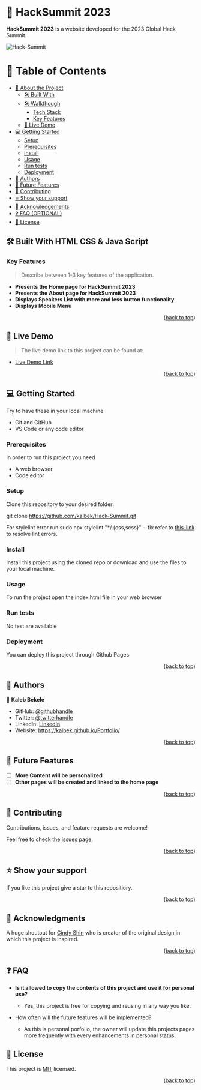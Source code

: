 <a name="readme-top"></a>
# 📖 HackSummit 2023 <a name="about-project"></a>

**HackSummit 2023** is a website developed for the 2023 Global Hack Summit.

![Hack-Summit](https://github.com/kalbek/Hack-Summit/assets/44664009/81862f72-4382-4395-bd99-5c8bcbc434a2)

# 📗 Table of Contents

- [📖 About the Project](#about-project)
  - [🛠 Built With](#built-with)
  - [🛠 Walkthough](#walkthough)
    - [Tech Stack](#tech-stack)
    - [Key Features](#key-features)
  - [🚀 Live Demo](#live-demo)
- [💻 Getting Started](#getting-started)
  - [Setup](#setup)
  - [Prerequisites](#prerequisites)
  - [Install](#install)
  - [Usage](#usage)
  - [Run tests](#run-tests)
  - [Deployment](#triangular_flag_on_post-deployment)
- [👥 Authors](#authors)
- [🔭 Future Features](#future-features)
- [🤝 Contributing](#contributing)
- [⭐️ Show your support](#support)
- [🙏 Acknowledgements](#acknowledgements)
- [❓ FAQ (OPTIONAL)](#faq)
- [📝 License](#license)

<!-- PROJECT DESCRIPTION -->

## 🛠 Built With <a name="built-with"> HTML CSS & Java Script</a>

<!--# 👁  Walkthough HakcSummit 2023 <a name="about-project"></a>
- Video to walkthrough of this project can be found [here]("https://www.loom.com/share/fadb70b392754ee8ab23da8b3fff2f26")

## 👁  Walkthough <a name="walkthough"> </a>

Checkout the [video](https://www.loom.com/share/fadb70b392754ee8ab23da8b3fff2f26) for the walkthough of this project.

### Tech Stack <a name="tech-stack"></a>

> HTML CSS & Java Script

<details>
  <summary>Client</summary>
  <ul>
    <li><a href="https://developer.mozilla.org/en-US/docs/Web/HTML">HTML</a></li>
    <li><a href="https://developer.mozilla.org/en-US/docs/Web/CSS">CSS</a></li>
  </ul>
</details> -->

### Key Features <a name="key-features"></a>

> Describe between 1-3 key features of the application.

- **Presents the Home page for HackSummit 2023**
- **Presents the About page for HackSummit 2023**
- **Displays Speakers List with more and less button functionality**
- **Displays Mobile Menu**

<p align="right">(<a href="#readme-top">back to top</a>)</p>

<!-- LIVE DEMO -->

## 🚀 Live Demo <a name="live-demo"></a>

> The live demo link to this project can be found at: 

- [Live Demo Link](https://kalbek.github.io/Capstone-1-Hack-Summit/)

<p align="right">(<a href="#readme-top">back to top</a>)</p>

<!-- GETTING STARTED -->

## 💻 Getting Started <a name="getting-started"></a>

Try to have these in your local machine

- Git and GitHub
- VS Code or any code editor

### Prerequisites

In order to run this project you need 
- A web browser
- Code editor

### Setup

Clone this repository to your desired folder:

git clone https://github.com/kalbek/Hack-Summit.git

For stylelint error run:sudo npx stylelint "*/.{css,scss}" --fix
refer to [this-link](https://github.com/microverseinc/linters-config/tree/master/javascript) to resolve lint errors.

### Install

Install this project using the cloned repo or download and use the files to your local machine.

### Usage

To run the project open the index.html file in your web browser

### Run tests

No test are available

### Deployment

You can deploy this project through Github Pages

<p align="right">(<a href="#readme-top">back to top</a>)</p>

<!-- AUTHORS -->

## 👥 Authors <a name="authors"></a>

👤 **Kaleb Bekele**

- GitHub: [@githubhandle](https://github.com/kalbek)
- Twitter: [@twitterhandle](https://twitter.com/KNuramo)
- LinkedIn: [LinkedIn](https://www.linkedin.com/in/kaleb-nuramo/)
- Website: https://kalbek.github.io/Portfolio/

<p align="right">(<a href="#readme-top">back to top</a>)</p>

<!-- FUTURE FEATURES -->

## 🔭 Future Features <a name="future-features"></a>

- [ ] **More Content will be personalized**
- [ ] **Other pages will be created and linked to the home page**

<p align="right">(<a href="#readme-top">back to top</a>)</p>

<!-- CONTRIBUTING -->

## 🤝 Contributing <a name="contributing"></a>

Contributions, issues, and feature requests are welcome!

Feel free to check the [issues page](../../issues/).

<p align="right">(<a href="#readme-top">back to top</a>)</p>

## ⭐️ Show your support <a name="support"></a>

If you like this project give a star to this repositiory.

<p align="right">(<a href="#readme-top">back to top</a>)</p>

## 🙏 Acknowledgments <a name="acknowledgements"></a>

A huge shoutout for [Cindy Shin](https://www.behance.net/gallery/29845175/CC-Global-Summit-2015) who is creator of the original design in which this project is inspired.

<p align="right">(<a href="#readme-top">back to top</a>)</p>

## ❓ FAQ <a name="faq"></a>

- **Is it allowed to copy the contents of this project and use it for personal use?**

  - Yes, this project is free for copying and reusing in any way you like.

- How often will the future features will be implemented?

  - As this is personal porfolio, the owner will update this projects pages more frequently with every enhancements in personal status.

## 📝 License <a name="license"></a>

This project is [MIT](./MIT.md) licensed.

<p align="right">(<a href="#readme-top">back to top</a>)</p>
